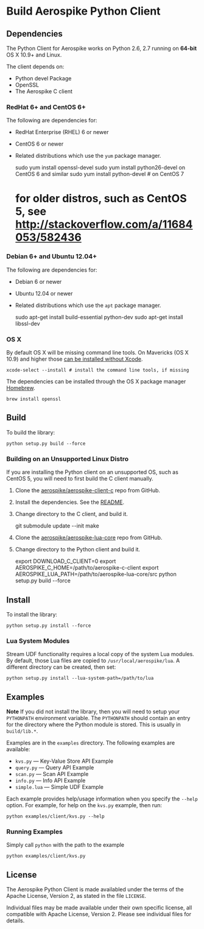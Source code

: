 # Build Aerospike Python Client

## Dependencies

The Python Client for Aerospike works on Python 2.6, 2.7 running on
**64-bit** OS X 10.9+ and Linux.

The client depends on:

- Python devel Package
- OpenSSL
- The Aerospike C client

### RedHat 6+ and CentOS 6+

The following are dependencies for:

- RedHat Enterprise (RHEL) 6 or newer
- CentOS 6 or newer
- Related distributions which use the `yum` package manager.

    sudo yum install openssl-devel
    sudo yum install python26-devel on CentOS 6 and similar
    sudo yum install python-devel # on CentOS 7
    # for older distros, such as CentOS 5, see http://stackoverflow.com/a/11684053/582436

### Debian 6+ and Ubuntu 12.04+

The following are dependencies for:

- Debian 6 or newer
- Ubuntu 12.04 or newer
- Related distributions which use the `apt` package manager.

    sudo apt-get install build-essential python-dev
    sudo apt-get install libssl-dev

### OS X

By default OS X will be missing command line tools. On Mavericks (OS X 10.9)
and higher those [can be installed without Xcode](http://osxdaily.com/2014/02/12/install-command-line-tools-mac-os-x/).

    xcode-select --install # install the command line tools, if missing

The dependencies can be installed through the OS X package manager [Homebrew](http://brew.sh/).

    brew install openssl

## Build

To build the library:

    python setup.py build --force

### Building on an Unsupported Linux Distro
If you are installing the Python client on an unsupported OS, such as CentOS 5,
you will need to first build the C client manually.

1. Clone the [aerospike/aerospike-client-c](https://github.com/aerospike/aerospike-client-c) repo from GitHub.
2. Install the dependencies. See the [README](https://github.com/aerospike/aerospike-client-c/blob/master/README.md).
3. Change directory to the C client, and build it.

    git submodule update --init
    make

3. Clone the [aerospike/aerospike-lua-core](https://github.com/aerospike/aerospike-lua-core) repo from GitHub.
4. Change directory to the Python client and build it.

    export DOWNLOAD_C_CLIENT=0
    export AEROSPIKE_C_HOME=/path/to/aerospike-c-client
    export AEROSPIKE_LUA_PATH=/path/to/aerospike-lua-core/src
    python setup.py build --force

## Install

To install the library:

    python setup.py install --force

### Lua System Modules

Stream UDF functionality requires a local copy of the system Lua modules.
By default, those Lua files are copied to `/usr/local/aerospike/lua`.
A different directory can be created, then set:

    python setup.py install --lua-system-path=/path/to/lua


## Examples

**Note** If you did not install the library, then you will need to setup your `PYTHONPATH` environment variable. The `PYTHONPATH` should contain an entry for the directory where the Python module is stored. This is usually in `build/lib.*`.


Examples are in the `examples` directory. The following examples are available:

* `kvs.py` — Key-Value Store API Example
* `query.py` — Query API Example
* `scan.py` — Scan API Example
* `info.py` — Info API Example
* `simple.lua` — Simple UDF Example

Each example provides help/usage information when you specify the `--help` option. For example, for help on the `kvs.py` example, then run:

    python examples/client/kvs.py --help


### Running Examples

Simply call `python` with the path to the example

    python examples/client/kvs.py


## License

The Aerospike Python Client is made availabled under the terms of the Apache License, Version 2, as stated in the file `LICENSE`.

Individual files may be made available under their own specific license, 
all compatible with Apache License, Version 2. Please see individual files for details.
